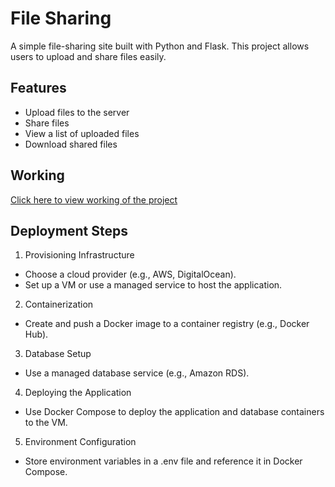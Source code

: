 # File Sharing 

A simple file-sharing site built with Python and Flask. This project allows users to upload and share files easily.

## Features

- Upload files to the server
- Share files
- View a list of uploaded files
- Download shared files


## Working

<a href="https://drive.google.com/file/d/1ajB1Y6FPg4740GM85fNhsfRW9jQNHhgA/view?usp=drive_link"> Click here to view working of the project</a>

## Deployment Steps

1. Provisioning Infrastructure

- Choose a cloud provider (e.g., AWS, DigitalOcean).
- Set up a VM or use a managed service to host the application.

2. Containerization

- Create and push a Docker image to a container registry (e.g., Docker Hub).

3. Database Setup

- Use a managed database service (e.g., Amazon RDS).

4. Deploying the Application

- Use Docker Compose to deploy the application and database containers to the VM.

5. Environment Configuration

- Store environment variables in a .env file and reference it in Docker Compose.
